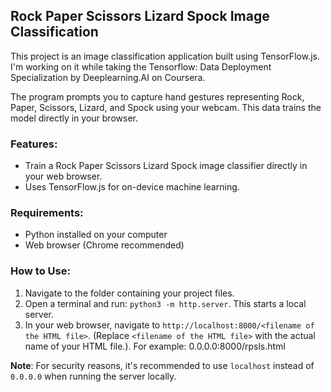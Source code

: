 ## Rock Paper Scissors Lizard Spock Image Classification
This project is an image classification application built using TensorFlow.js. I'm working on it while taking the Tensorflow: Data Deployment Specialization by Deeplearning.AI on Coursera.

The program prompts you to capture hand gestures representing Rock, Paper, Scissors, Lizard, and Spock using your webcam. This data trains the model directly in your browser.

### Features:
- Train a Rock Paper Scissors Lizard Spock image classifier directly in your web browser.
- Uses TensorFlow.js for on-device machine learning.

### Requirements:
- Python installed on your computer
- Web browser (Chrome recommended)

### How to Use:
1. Navigate to the folder containing your project files.
2. Open a terminal and run: `python3 -m http.server`. This starts a local server.
3. In your web browser, navigate to `http://localhost:8000/<filename of the HTML file>`. (Replace `<filename of the HTML file>` with the actual name of your HTML file.). For example: 0.0.0.0:8000/rpsls.html

**Note**: For security reasons, it's recommended to use `localhost` instead of `0.0.0.0` when running the server locally.
